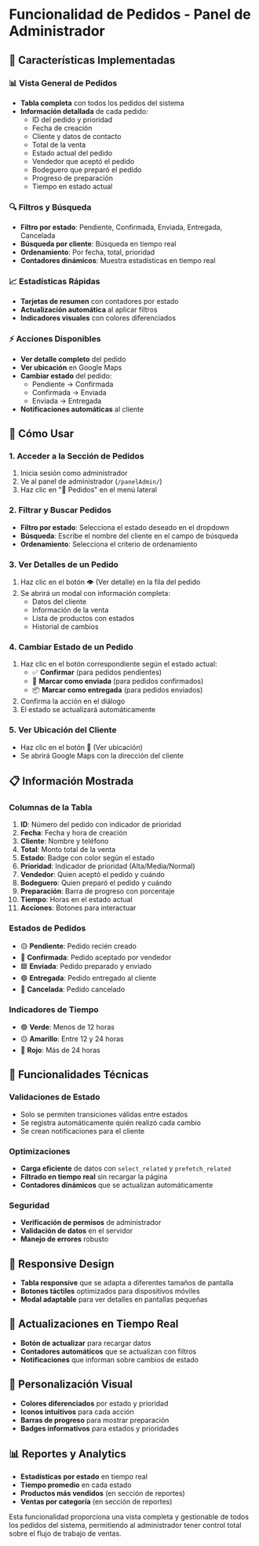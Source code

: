 # Funcionalidad de Pedidos - Panel de Administrador

## 🎯 Características Implementadas

### 📊 **Vista General de Pedidos**
- **Tabla completa** con todos los pedidos del sistema
- **Información detallada** de cada pedido:
  - ID del pedido y prioridad
  - Fecha de creación
  - Cliente y datos de contacto
  - Total de la venta
  - Estado actual del pedido
  - Vendedor que aceptó el pedido
  - Bodeguero que preparó el pedido
  - Progreso de preparación
  - Tiempo en estado actual

### 🔍 **Filtros y Búsqueda**
- **Filtro por estado**: Pendiente, Confirmada, Enviada, Entregada, Cancelada
- **Búsqueda por cliente**: Búsqueda en tiempo real
- **Ordenamiento**: Por fecha, total, prioridad
- **Contadores dinámicos**: Muestra estadísticas en tiempo real

### 📈 **Estadísticas Rápidas**
- **Tarjetas de resumen** con contadores por estado
- **Actualización automática** al aplicar filtros
- **Indicadores visuales** con colores diferenciados

### ⚡ **Acciones Disponibles**
- **Ver detalle completo** del pedido
- **Ver ubicación** en Google Maps
- **Cambiar estado** del pedido:
  - Pendiente → Confirmada
  - Confirmada → Enviada
  - Enviada → Entregada
- **Notificaciones automáticas** al cliente

## 🚀 Cómo Usar

### 1. **Acceder a la Sección de Pedidos**
1. Inicia sesión como administrador
2. Ve al panel de administrador (`/panelAdmin/`)
3. Haz clic en "📑 Pedidos" en el menú lateral

### 2. **Filtrar y Buscar Pedidos**
- **Filtro por estado**: Selecciona el estado deseado en el dropdown
- **Búsqueda**: Escribe el nombre del cliente en el campo de búsqueda
- **Ordenamiento**: Selecciona el criterio de ordenamiento

### 3. **Ver Detalles de un Pedido**
1. Haz clic en el botón 👁️ (Ver detalle) en la fila del pedido
2. Se abrirá un modal con información completa:
   - Datos del cliente
   - Información de la venta
   - Lista de productos con estados
   - Historial de cambios

### 4. **Cambiar Estado de un Pedido**
1. Haz clic en el botón correspondiente según el estado actual:
   - ✅ **Confirmar** (para pedidos pendientes)
   - 🚚 **Marcar como enviada** (para pedidos confirmados)
   - 📦 **Marcar como entregada** (para pedidos enviados)
2. Confirma la acción en el diálogo
3. El estado se actualizará automáticamente

### 5. **Ver Ubicación del Cliente**
- Haz clic en el botón 📍 (Ver ubicación)
- Se abrirá Google Maps con la dirección del cliente

## 📋 Información Mostrada

### **Columnas de la Tabla**
1. **ID**: Número del pedido con indicador de prioridad
2. **Fecha**: Fecha y hora de creación
3. **Cliente**: Nombre y teléfono
4. **Total**: Monto total de la venta
5. **Estado**: Badge con color según el estado
6. **Prioridad**: Indicador de prioridad (Alta/Media/Normal)
7. **Vendedor**: Quien aceptó el pedido y cuándo
8. **Bodeguero**: Quien preparó el pedido y cuándo
9. **Preparación**: Barra de progreso con porcentaje
10. **Tiempo**: Horas en el estado actual
11. **Acciones**: Botones para interactuar

### **Estados de Pedidos**
- 🟡 **Pendiente**: Pedido recién creado
- 🔵 **Confirmada**: Pedido aceptado por vendedor
- 🟦 **Enviada**: Pedido preparado y enviado
- 🟢 **Entregada**: Pedido entregado al cliente
- 🔴 **Cancelada**: Pedido cancelado

### **Indicadores de Tiempo**
- 🟢 **Verde**: Menos de 12 horas
- 🟡 **Amarillo**: Entre 12 y 24 horas
- 🔴 **Rojo**: Más de 24 horas

## 🔧 Funcionalidades Técnicas

### **Validaciones de Estado**
- Solo se permiten transiciones válidas entre estados
- Se registra automáticamente quién realizó cada cambio
- Se crean notificaciones para el cliente

### **Optimizaciones**
- **Carga eficiente** de datos con `select_related` y `prefetch_related`
- **Filtrado en tiempo real** sin recargar la página
- **Contadores dinámicos** que se actualizan automáticamente

### **Seguridad**
- **Verificación de permisos** de administrador
- **Validación de datos** en el servidor
- **Manejo de errores** robusto

## 📱 Responsive Design
- **Tabla responsive** que se adapta a diferentes tamaños de pantalla
- **Botones táctiles** optimizados para dispositivos móviles
- **Modal adaptable** para ver detalles en pantallas pequeñas

## 🔄 Actualizaciones en Tiempo Real
- **Botón de actualizar** para recargar datos
- **Contadores automáticos** que se actualizan con filtros
- **Notificaciones** que informan sobre cambios de estado

## 🎨 Personalización Visual
- **Colores diferenciados** por estado y prioridad
- **Iconos intuitivos** para cada acción
- **Barras de progreso** para mostrar preparación
- **Badges informativos** para estados y prioridades

## 📊 Reportes y Analytics
- **Estadísticas por estado** en tiempo real
- **Tiempo promedio** en cada estado
- **Productos más vendidos** (en sección de reportes)
- **Ventas por categoría** (en sección de reportes)

Esta funcionalidad proporciona una vista completa y gestionable de todos los pedidos del sistema, permitiendo al administrador tener control total sobre el flujo de trabajo de ventas. 